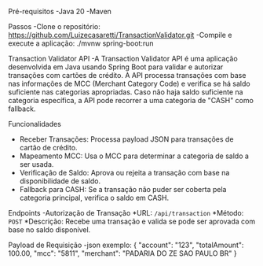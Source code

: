 Pré-requisitos
-Java 20
-Maven 

Passos
-Clone o repositório: https://github.com/Luizecasaretti/TransactionValidator.git
-Compile e execute a aplicação: ./mvnw spring-boot:run

Transaction Validator API
-A Transaction Validator API é uma aplicação desenvolvida em Java usando Spring Boot para validar e autorizar transações com cartões de crédito. A API processa transações com base nas informações de MCC (Merchant Category Code) e verifica se há saldo suficiente nas categorias apropriadas. Caso não haja saldo suficiente na categoria específica, a API pode recorrer a uma categoria de "CASH" como fallback.

Funcionalidades
- Receber Transações: Processa payload JSON para transações de cartão de crédito.
- Mapeamento MCC: Usa o MCC para determinar a categoria de saldo a ser usada.
- Verificação de Saldo: Aprova ou rejeita a transação com base na disponibilidade de saldo.
- Fallback para CASH: Se a transação não puder ser coberta pela categoria principal, verifica o saldo em CASH.

Endpoints
-Autorização de Transação
    *URL: `/api/transaction`
    *Método: `POST`
    *Descrição: Recebe uma transação e valida se pode ser aprovada com base no saldo disponível.

Payload de Requisição
-json exemplo:
    {
        "account": "123",
        "totalAmount": 100.00,
        "mcc": "5811",
        "merchant": "PADARIA DO ZE               SAO PAULO BR"
    }

